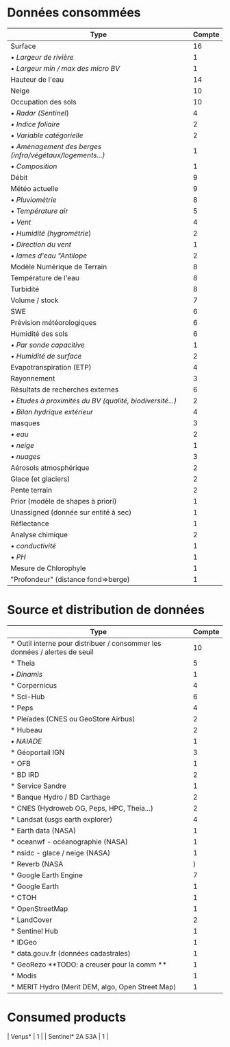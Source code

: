 # Données consommées

| Type                                                     | Compte |
|----------------------------------------------------------|--------|
| Surface                                                  | 16     |
| *• Largeur de rivière*                                   | 1      |
| *• Largeur min / max des micro BV*                       | 1      |
| Hauteur de l'eau                                         | 14     |
| Neige                                                    | 10     |
| Occupation des sols                                      | 10     |
| *• Radar (Sentinel*)                                     | 4      |
| *• Indice foliaire*                                      | 2      |
| *• Variable catégorielle*                                | 2      |
| *• Aménagement des berges (infra/végétaux/logements...)* | 1      |
| *• Composition*                                          | 1      |
| Débit                                                    | 9      |
| Météo actuelle                                           | 9      |
| *• Pluviométrie*                                         | 8      |
| *• Température air*                                      | 5      |
| *• Vent*                                                 | 4      |
| *• Humidité (hygrométrie*)                               | 2      |
| *• Direction du vent*                                    | 1      |
| *• lames d'eau "Antilope*                                | 2      |
| Modèle Numérique de Terrain                              | 8      |
| Température de l'eau                                     | 8      |
| Turbidité                                                | 8      |
| Volume / stock                                           | 7      |
| SWE                                                      | 6      |
| Prévision météorologiques                                | 6      |
| Humidité des sols                                        | 6      |
| *• Par sonde capacitive*                                 | 1      |
| *• Humidité de surface*                                  | 2      |
| Evapotranspiration (ETP)                                 | 4      |
| Rayonnement                                              | 3      |
| Résultats de recherches externes                         | 6      |
| *• Etudes à proximités du BV (qualité, biodiversité...)* | 2      |
| *• Bilan hydrique extérieur*                             | 4      |
| masques                                                  | 3      |
| *• eau*                                                  | 2      |
| *• neige*                                                | 1      |
| *• nuages*                                               | 3      |
| Aérosols atmosphérique                                   | 2      |
| Glace (et glaciers)                                      | 2      |
| Pente terrain                                            | 2      |
| Prior (modèle de shapes à priori)                        | 1      |
| Unassigned (donnée sur entité à sec)                     | 1      |
| Réflectance                                              | 1      |
| Analyse chimique                                         | 2      |
| *• conductivité*                                         | 1      |
| *• PH*                                                   | 1      |
| Mesure de Chlorophyle                                    | 1      |
| "Profondeur" (distance fond=>berge)                      | 1      |


# Source et distribution de données

| Type                                                                       | Compte |
|----------------------------------------------------------------------------|--------|
| * Outil interne pour distribuer / consommer les données / alertes de seuil | 10     |
| * Theia                                                                    | 5      |
| *• Dinamis*                                                                | 1      |
| * Corpernicus                                                              | 4      |
| * Sci-Hub                                                                  | 6      |
| * Peps                                                                     | 4      |
| * Pleïades (CNES ou GeoStore Airbus)                                       | 2      |
| * Hubeau                                                                   | 2      |
| *• NAIADE*                                                                 | 1      |
| * Géoportail IGN                                                           | 3      |
| * OFB                                                                      | 1      |
| * BD IRD                                                                   | 2      |
| * Service Sandre                                                           | 1      |
| * Banque Hydro / BD Carthage                                               | 2      |
| * CNES (Hydroweb OG, Peps, HPC, Theia...)                                  | 2      |
| * Landsat (usgs earth explorer)                                            | 4      |
| * Earth data (NASA)                                                        | 1      |
| * oceanwf - océanographie (NASA)                                           | 1      |
| * nsidc - glace / neige (NASA)                                             | 1      |
| * Reverb (NASA                                                             | )      |
| * Google Earth Engine                                                      | 7      |
| * Google Earth                                                             | 1      |
| * CTOH                                                                     | 1      |
| * OpenStreetMap                                                            | 1      |
| * LandCover                                                                | 2      |
| * Sentinel Hub                                                             | 1      |
| * IDGeo                                                                    | 1      |
| * data.gouv.fr (données cadastrales)                                       | 1      |
| * GeoRezo **TODO: a creuser pour la comm **                                | 1      |
| * Modis                                                                    | 1      |
| * MERIT Hydro (Merit DEM, algo, Open Street Map)                           | 1      |

# Consumed products

| Venµs*                                                                  | 1      |
| Sentinel* 2A S3A                                                        | 1      |
